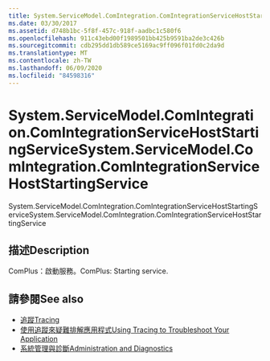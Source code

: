 ```yaml
---
title: System.ServiceModel.ComIntegration.ComIntegrationServiceHostStartingService
ms.date: 03/30/2017
ms.assetid: d748b1bc-5f8f-457c-918f-aadbc1c580f6
ms.openlocfilehash: 911c43ebd00f1989501bb425b9591ba2de3c426b
ms.sourcegitcommit: cdb295dd1db589ce5169ac9ff096f01fd0c2da9d
ms.translationtype: MT
ms.contentlocale: zh-TW
ms.lasthandoff: 06/09/2020
ms.locfileid: "84598316"
---
```

# <a name="systemservicemodelcomintegrationcomintegrationservicehoststartingservice"></a><span data-ttu-id="98781-102">System.ServiceModel.ComIntegration.ComIntegrationServiceHostStartingService</span><span class="sxs-lookup"><span data-stu-id="98781-102">System.ServiceModel.ComIntegration.ComIntegrationServiceHostStartingService</span></span>
<span data-ttu-id="98781-103">System.ServiceModel.ComIntegration.ComIntegrationServiceHostStartingService</span><span class="sxs-lookup"><span data-stu-id="98781-103">System.ServiceModel.ComIntegration.ComIntegrationServiceHostStartingService</span></span>  
  
## <a name="description"></a><span data-ttu-id="98781-104">描述</span><span class="sxs-lookup"><span data-stu-id="98781-104">Description</span></span>  
 <span data-ttu-id="98781-105">ComPlus：啟動服務。</span><span class="sxs-lookup"><span data-stu-id="98781-105">ComPlus: Starting service.</span></span>  
  
## <a name="see-also"></a><span data-ttu-id="98781-106">請參閱</span><span class="sxs-lookup"><span data-stu-id="98781-106">See also</span></span>

- [<span data-ttu-id="98781-107">追蹤</span><span class="sxs-lookup"><span data-stu-id="98781-107">Tracing</span></span>](index.md)
- [<span data-ttu-id="98781-108">使用追蹤來疑難排解應用程式</span><span class="sxs-lookup"><span data-stu-id="98781-108">Using Tracing to Troubleshoot Your Application</span></span>](using-tracing-to-troubleshoot-your-application.md)
- [<span data-ttu-id="98781-109">系統管理與診斷</span><span class="sxs-lookup"><span data-stu-id="98781-109">Administration and Diagnostics</span></span>](../index.md)
